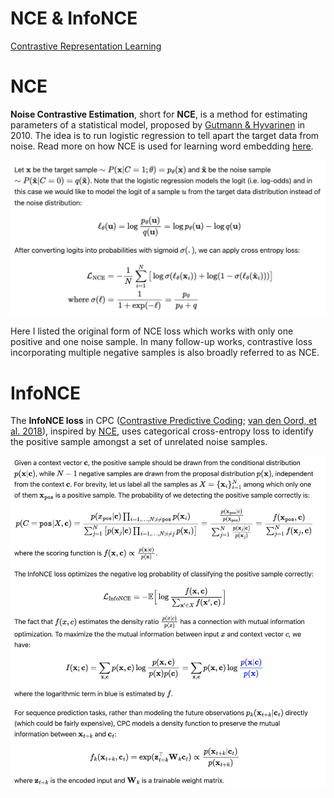 # NCE & InfoNCE

[Contrastive Representation Learning](https://lilianweng.github.io/posts/2021-05-31-contrastive/#nce)

# NCE

**Noise Contrastive Estimation**, short for **NCE**, is a method for estimating parameters of a statistical model, proposed by [Gutmann & Hyvarinen](http://proceedings.mlr.press/v9/gutmann10a.html) in 2010. The idea is to run logistic regression to tell apart the target data from noise. Read more on how NCE is used for learning word embedding [here](https://lilianweng.github.io/posts/2017-10-15-word-embedding/#noise-contrastive-estimation-nce).

![Untitled](NCE%20&%20InfoNCE%20a38eeab6f53e484996aa6eb06260c318/Untitled.png)

Here I listed the original form of NCE loss which works with only one positive and one noise sample. In many follow-up works, contrastive loss incorporating multiple negative samples is also broadly referred to as NCE.

# **InfoNCE**

The **InfoNCE loss** in CPC ([Contrastive Predictive Coding](https://lilianweng.github.io/posts/2019-11-10-self-supervised/#contrastive-predictive-coding); [van den Oord, et al. 2018](https://arxiv.org/abs/1807.03748)), inspired by [NCE](https://lilianweng.github.io/posts/2021-05-31-contrastive/#NCE), uses categorical cross-entropy loss to identify the positive sample amongst a set of unrelated noise samples.

![Untitled](NCE%20&%20InfoNCE%20a38eeab6f53e484996aa6eb06260c318/Untitled%201.png)